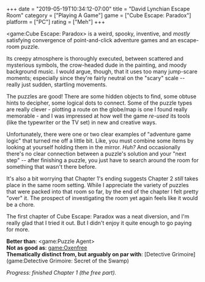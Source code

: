 +++
date = "2019-05-19T10:34:12-07:00"
title = "David Lynchian Escape Room"
category = ["Playing A Game"]
game = ["Cube Escape: Paradox"]
platform = ["PC"]
rating = ["Meh"]
+++

<game:Cube Escape: Paradox> is a weird, spooky, inventive, and <i>mostly</i> satisfying convergence of point-and-click adventure games and an escape-room puzzle.

Its creepy atmosphere is thoroughly executed, between scattered and mysterious symbols, the crow-headed dude in the painting, and moody background music.  I would argue, though, that it uses too many jump-scare moments; especially since they're fairly neutral on the "scary" scale -- really just sudden, startling movements.

The puzzles are good!  There are some hidden objects to find, some obtuse hints to decipher, some logical dots to connect.  Some of the puzzle types are really clever - plotting a route on the globe/map is one I found really memorable - and I was impressed at how well the game <i>re-used</i> its tools (like the typewriter or the TV set) in new and creative ways.

Unfortunately, there were one or two clear examples of "adventure game logic" that turned me off a little bit.  Like, you must combine some items by looking at yourself holding them in the mirror.  <i>Huh?</i>  And occasionally there's no clear connection between a puzzle's solution and your "next step" -- after finishing a puzzle, you just have to search around the room for something that wasn't there before.

It's also a bit worrying that Chapter 1's ending suggests Chapter 2 <i>still</i> takes place in the same room setting.  While I appreciate the variety of puzzles that were packed into that room so far, by the end of the chapter I felt pretty "over" it.  The prospect of investigating the room yet again feels like it would be a chore.

The first chapter of Cube Escape: Paradox was a neat diversion, and I'm really glad that I tried it out.  But I didn't enjoy it quite enough to go paying for more.

<b>Better than</b>: <game:Puzzle Agent>  
<b>Not as good as</b>: <game:Oxenfree>  
<b>Thematically distinct from, but arguably on par with</b>: [Detective Grimoire](game:Detective Grimoire: Secret of the Swamp)

<i>Progress: finished Chapter 1 (the free part).</i>
